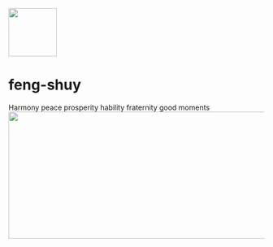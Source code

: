 <img width="95px" height="95" src="https://i.pinimg.com/originals/53/27/05/532705772cb70cf9c9ee6716c77a7017.webp"></a>

# feng-shuy
Harmony peace prosperity hability fraternity good moments
<img width="3256px" height="250" src="https://i.pinimg.com/originals/98/3b/2d/983b2d9d5432ac6a593b7ad14389f25d.gif"></a>
